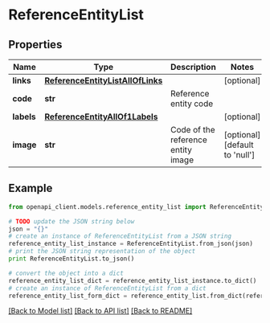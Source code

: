 # ReferenceEntityList


## Properties
Name | Type | Description | Notes
------------ | ------------- | ------------- | -------------
**links** | [**ReferenceEntityListAllOfLinks**](ReferenceEntityListAllOfLinks.md) |  | [optional] 
**code** | **str** | Reference entity code | 
**labels** | [**ReferenceEntityAllOf1Labels**](ReferenceEntityAllOf1Labels.md) |  | [optional] 
**image** | **str** | Code of the reference entity image | [optional] [default to 'null']

## Example

```python
from openapi_client.models.reference_entity_list import ReferenceEntityList

# TODO update the JSON string below
json = "{}"
# create an instance of ReferenceEntityList from a JSON string
reference_entity_list_instance = ReferenceEntityList.from_json(json)
# print the JSON string representation of the object
print ReferenceEntityList.to_json()

# convert the object into a dict
reference_entity_list_dict = reference_entity_list_instance.to_dict()
# create an instance of ReferenceEntityList from a dict
reference_entity_list_form_dict = reference_entity_list.from_dict(reference_entity_list_dict)
```
[[Back to Model list]](../README.md#documentation-for-models) [[Back to API list]](../README.md#documentation-for-api-endpoints) [[Back to README]](../README.md)


